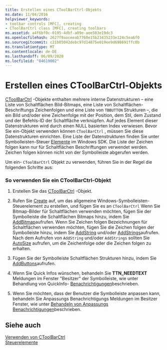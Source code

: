 ```yaml
---
title: Erstellen eines CToolBarCtrl-Objekts
ms.date: 11/04/2016
helpviewer_keywords:
- toolbar controls [MFC], creating
- CToolBarCtrl class [MFC], creating toolbars
ms.assetid: a4f6bf0c-0195-4dbf-a09e-aee503e19dc3
ms.openlocfilehash: 2627f9aaceeab7760e15b23435233e124c5ea6f0
ms.sourcegitcommit: c21b05042debc97d14875e019ee9d698691ffc0b
ms.translationtype: MT
ms.contentlocale: de-DE
ms.lasthandoff: 06/09/2020
ms.locfileid: "84619002"
---
```

# <a name="creating-a-ctoolbarctrl-object"></a>Erstellen eines CToolBarCtrl-Objekts

[CToolBarCtrl](reference/ctoolbarctrl-class.md) -Objekte enthalten mehrere interne Datenstrukturen – eine Liste von Schaltflächen Bild-Bitmaps, eine Liste von Schaltflächen-Beschriftungs Zeichenfolgen und eine Liste von `TBBUTTON` Strukturen –, die ein Bild und/oder eine Zeichenfolge mit der Position, dem Stil, dem Zustand und der Befehls-ID der Schaltfläche verknüpfen. Auf jedes Element dieser Datenstrukturen wird durch einen NULL basierten Index verwiesen. Bevor Sie ein-Objekt verwenden können `CToolBarCtrl` , müssen Sie diese Datenstrukturen einrichten. Eine Liste der Datenstrukturen finden Sie unter Symbolleisten-Steuer [Elemente](controls-mfc.md) im Windows SDK. Die Liste der Zeichen folgen kann nur für Schaltflächen Beschriftungen verwendet werden. Zeichen folgen können nicht von der Symbolleiste abgerufen werden.

Um ein- `CToolBarCtrl` Objekt zu verwenden, führen Sie in der Regel die folgenden Schritte aus:

### <a name="to-use-a-ctoolbarctrl-object"></a>So verwenden Sie ein CToolBarCtrl-Objekt

1. Erstellen Sie das [CToolBarCtrl](reference/ctoolbarctrl-class.md) -Objekt.

1. Rufen Sie [Create](reference/ctoolbarctrl-class.md#create) auf, um das allgemeine Windows-Symbolleisten-Steuerelement zu erstellen, und fügen Sie es an `CToolBarCtrl` Wenn Sie Bitmap-Bilder für Schaltflächen verwenden möchten, fügen Sie der Symbolleiste die Schaltflächen Bitmaps hinzu, indem Sie [AddBitmap](reference/ctoolbarctrl-class.md#addbitmap)aufrufen. Wenn Sie Zeichen folgen Bezeichnungen für Schaltflächen verwenden möchten, fügen Sie die Zeichen folgen der Symbolleiste hinzu, indem Sie [AddString](reference/ctoolbarctrl-class.md#addstring) und/oder [AddStrings](reference/ctoolbarctrl-class.md#addstrings)aufrufen. Nach dem Aufrufen von `AddString` und/oder `AddStrings` sollten Sie [AutoSize](reference/ctoolbarctrl-class.md#autosize) aufrufen, um die Zeichenfolge oder die Zeichen folgen zu erhalten.

1. Fügen Sie der Symbolleiste Schaltflächen Strukturen hinzu, indem Sie [AddButtons](reference/ctoolbarctrl-class.md#addbuttons)aufrufen.

1. Wenn Sie Quick Infos wünschen, behandeln Sie **TTN_NEEDTEXT** Meldungen im Fenster "Besitzer" der Symbolleiste, wie unter Behandlung von QuickInfo- [Benachrichtigungen](handling-tool-tip-notifications.md)beschrieben.

1. Wenn Sie möchten, dass der Benutzer die Symbolleiste anpassen kann, behandeln Sie Anpassungs Benachrichtigungs Meldungen im Besitzer Fenster, wie unter [Behandeln von Anpassungs Benachrichtigungen](handling-customization-notifications.md)beschrieben.

## <a name="see-also"></a>Siehe auch

[Verwenden von CToolBarCtrl](using-ctoolbarctrl.md)<br/>
[Steuerelemente](controls-mfc.md)
